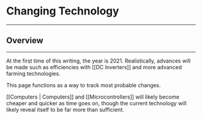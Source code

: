 # Changing Technology
---
## Overview
---

At the first time of this writing, the year is 2021. Realistically, advances will be made such as efficiencies with [[DC Inverters]] and more advanced farming technologies. 

This page functions as a way to track most probable changes. 

[[Computers | Computers]] and [[Microcontrollers]] will likely become cheaper and quicker as time goes on, though the current technology will likely reveal itself to be far more than sufficient.
